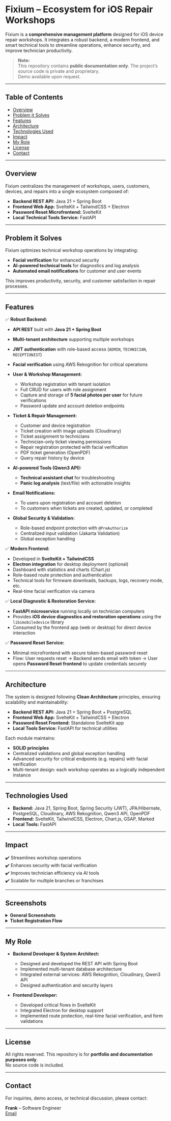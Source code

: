 # Fixium – Ecosystem for iOS Repair Workshops

Fixium is a **comprehensive management platform** designed for iOS device repair workshops. It integrates a robust backend, a modern frontend, and smart technical tools to streamline operations, enhance security, and improve technician productivity.

> **Note:**  
> This repository contains **public documentation only**. The project’s source code is private and proprietary.  
> Demo available upon request.

---

## Table of Contents

- [Overview](#overview)
- [Problem it Solves](#problem-it-solves)
- [Features](#features)
- [Architecture](#architecture)
- [Technologies Used](#technologies-used)
- [Impact](#impact)
- [My Role](#my-role)
- [License](#license)
- [Contact](#contact)

---

## Overview

Fixium centralizes the management of workshops, users, customers, devices, and repairs into a single ecosystem composed of:

- **Backend REST API:** Java 21 + Spring Boot  
- **Frontend Web App:** SvelteKit + TailwindCSS + Electron  
- **Password Reset Microfrontend:** SvelteKit  
- **Local Technical Tools Service:** FastAPI

---

## Problem it Solves

Fixium optimizes technical workshop operations by integrating:

- **Facial verification** for enhanced security  
- **AI-powered technical tools** for diagnostics and log analysis  
- **Automated email notifications** for customer and user events

This improves productivity, security, and customer satisfaction in repair processes.

---

## Features

✅ **Robust Backend:**

* **API REST** built with **Java 21 + Spring Boot**
* **Multi-tenant architecture** supporting multiple workshops
* **JWT authentication** with role-based access (`ADMIN`, `TECHNICIAN`, `RECEPTIONIST`)
* **Facial verification** using AWS Rekognition for critical operations
* **User & Workshop Management:**

  * Workshop registration with tenant isolation
  * Full CRUD for users with role assignment
  * Capture and storage of **5 facial photos per user** for future verifications
  * Password update and account deletion endpoints
* **Ticket & Repair Management:**

  * Customer and device registration
  * Ticket creation with image uploads (Cloudinary)
  * Ticket assignment to technicians
  * Technician-only ticket viewing permissions
  * Repair registration protected with facial verification
  * PDF ticket generation (OpenPDF)
  * Query repair history by device
* **AI-powered Tools (Qwen3 API):**

  * **Technical assistant chat** for troubleshooting
  * **Panic log analysis** (text/file) with actionable insights
* **Email Notifications:**

  * To users upon registration and account deletion
  * To customers when tickets are created, updated, or completed
* **Global Security & Validation:**

  * Role-based endpoint protection with `@PreAuthorize`
  * Centralized input validation (Jakarta Validation)
  * Global exception handling

✅ **Modern Frontend:**

* Developed in **SvelteKit + TailwindCSS**
* **Electron integration** for desktop deployment (optional)
* Dashboard with statistics and charts (Chart.js)
* Role-based route protection and authentication
* Technical tools for firmware downloads, backups, logs, recovery mode, etc.
* Real-time facial verification via camera

✅ **Local Diagnostic & Restoration Service:**

* **FastAPI microservice** running locally on technician computers
* Provides **iOS device diagnostics and restoration operations** using the `libimobiledevice` library
* Consumed by the frontend app (web or desktop) for direct device interaction

✅ **Password Reset Service:**

* Minimal microfrontend with secure token-based password reset
* Flow: User requests reset → Backend sends email with token → User opens **Password Reset frontend** to update credentials securely

---

## Architecture

The system is designed following **Clean Architecture** principles, ensuring scalability and maintainability:

- **Backend REST API:** Java 21 + Spring Boot + PostgreSQL  
- **Frontend Web App:** SvelteKit + TailwindCSS + Electron  
- **Password Reset Frontend:** Standalone SvelteKit app  
- **Local Tools Service:** FastAPI for technical utilities

Each module maintains:

- **SOLID principles**  
- Centralized validations and global exception handling  
- Advanced security for critical endpoints (e.g. repairs) with facial verification  
- Multi-tenant design: each workshop operates as a logically independent instance

---

## Technologies Used

- **Backend:** Java 21, Spring Boot, Spring Security (JWT), JPA/Hibernate, PostgreSQL, Cloudinary, AWS Rekognition, Qwen3 API, OpenPDF
- **Frontend:** SvelteKit, TailwindCSS, Electron, Chart.js, GSAP, Marked
- **Local Tools:** FastAPI

---

## Impact

✔️ Streamlines workshop operations  
✔️ Enhances security with facial verification  
✔️ Improves technician efficiency via AI tools  
✔️ Scalable for multiple branches or franchises

---

## Screenshots

<details>
<summary><strong>General Screenshots</strong></summary>

<p align="center">
  <img src="./assets/1-login.png" alt="Login Screen"/>
</p>

<p align="center">
  <img src="./assets/2-registro.png" alt="User Registration"/>
</p>

<p align="center">
  <img src="./assets/3-dashboard.png" alt="Dashboard Overview"/>
</p>

<p align="center">
  <img src="./assets/4-tickets-view.png" alt="Tickets View"/>
</p>

<p align="center">
  <img src="./assets/5-ticket-detail.png" alt="Ticket Detail"/>
</p>

<p align="center">
  <img src="./assets/6-repairs-view.png" alt="Repairs Management"/>
</p>

<p align="center">
  <img src="./assets/7-users.png" alt="Users Management"/>
</p>

<p align="center">
  <img src="./assets/10-ai-assistant.png" alt="AI Technical Assistant"/>
</p>

<p align="center">
  <img src="./assets/11-panic-tool.png" alt="Panic Log Analysis Tool"/>
</p>

</details>

<details>
<summary><strong>Ticket Registration Flow</strong></summary>

<p align="center">
  <img src="./assets/register-client.png" alt="Register Client"/>
</p>

<p align="center">
  <img src="./assets/select-device.png" alt="Select Device"/>
</p>

<p align="center">
  <img src="./assets/device-status.png" alt="Device Status"/>
</p>

<p align="center">
  <img src="./assets/upload-images.png" alt="Upload Images"/>
</p>

<p align="center">
  <img src="./assets/summary.png" alt="Summary"/>
</p>

</details>

---

## My Role

- **Backend Developer & System Architect:**  
  - Designed and developed the REST API with Spring Boot  
  - Implemented multi-tenant database architecture  
  - Integrated external services: AWS Rekognition, Cloudinary, Qwen3 API  
  - Designed authentication and security layers

- **Frontend Developer:**  
  - Developed critical flows in SvelteKit  
  - Integrated Electron for desktop support  
  - Implemented route protection, real-time facial verification, and form validations

---

## License

All rights reserved. This repository is for **portfolio and documentation purposes only**.  
No source code is included.

---

## Contact

For inquiries, demo access, or technical discussion, please contact:

**Frank** – Software Engineer  
[Email](mailto:f.cornejo.pacheco@gmail.com)
